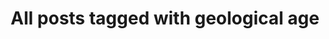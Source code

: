 ---
layout: tag
title: "All posts tagged with geological age"
permalink: /weblog/tags/geological-age/
taxonomy: geological age
---